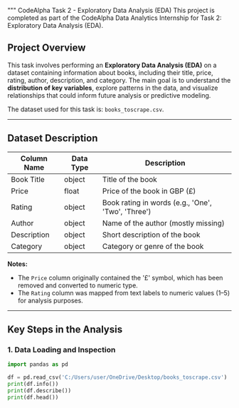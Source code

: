 """ CodeAlpha Task 2 - Exploratory Data Analysis (EDA) This project is completed as part of the CodeAlpha Data Analytics Internship for Task 2: Exploratory Data Analysis (EDA).

## Project Overview
This task involves performing an **Exploratory Data Analysis (EDA)** on a dataset containing information about books, including their title, price, rating, author, description, and category. The main goal is to understand the **distribution of key variables**, explore patterns in the data, and visualize relationships that could inform future analysis or predictive modeling.

The dataset used for this task is: `books_toscrape.csv`.

---

## Dataset Description
| Column Name  | Data Type | Description |
|--------------|-----------|-------------|
| Book Title   | object    | Title of the book |
| Price        | float     | Price of the book in GBP (£) |
| Rating       | object    | Book rating in words (e.g., 'One', 'Two', 'Three') |
| Author       | object    | Name of the author (mostly missing) |
| Description  | object    | Short description of the book |
| Category     | object    | Category or genre of the book |

**Notes:**
- The `Price` column originally contained the '£' symbol, which has been removed and converted to numeric type.
- The `Rating` column was mapped from text labels to numeric values (1–5) for analysis purposes.

---

## Key Steps in the Analysis

### 1. Data Loading and Inspection
```python
import pandas as pd

df = pd.read_csv('C:/Users/user/OneDrive/Desktop/books_toscrape.csv')
print(df.info())
print(df.describe())
print(df.head())
